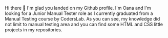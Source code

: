  Hi there 👋
 I'm glad you landed on my Github profile.
 I'm Oana and I'm looking for a Junior Manual Tester role as I currently graduated from a Manual Testing course by CodersLab.
 As you can see, my knowledge did not limit to manual testing area and you can find some HTML and CSS little projects in my repositories.

 




